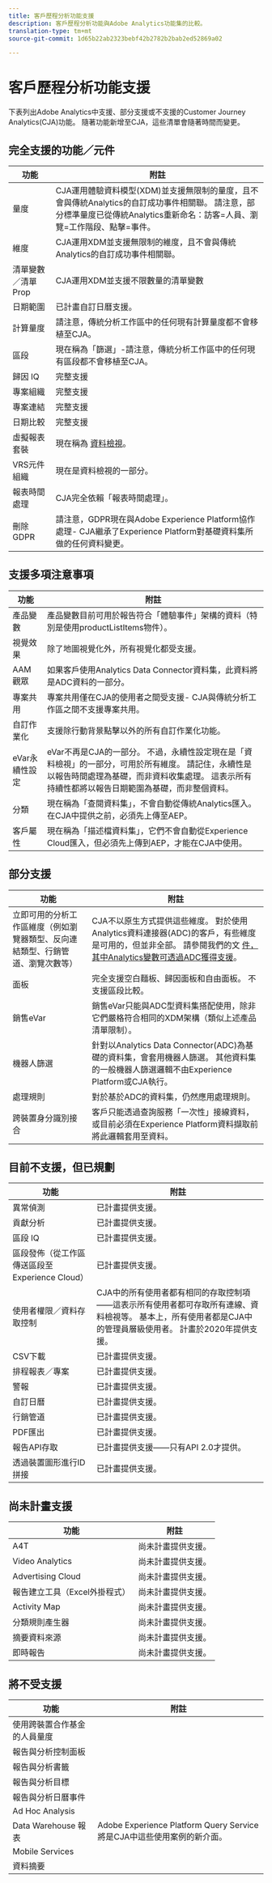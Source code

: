 ```yaml
---
title: 客戶歷程分析功能支援
description: 客戶歷程分析功能與Adobe Analytics功能集的比較。
translation-type: tm+mt
source-git-commit: 1d65b22ab2323bebf42b2782b2bab2ed52869a02

---
```



# 客戶歷程分析功能支援

下表列出Adobe Analytics中支援、部分支援或不支援的Customer Journey Analytics(CJA)功能。 隨著功能新增至CJA，這些清單會隨著時間而變更。

## 完全支援的功能／元件

| 功能 | 附註 |
| --- | --- |
| 量度 | CJA運用體驗資料模型(XDM)並支援無限制的量度，且不會與傳統Analytics的自訂成功事件相關聯。 請注意，部分標準量度已從傳統Analytics重新命名：訪客=人員、瀏覽=工作階段、點擊=事件。 |
| 維度 | CJA運用XDM並支援無限制的維度，且不會與傳統Analytics的自訂成功事件相關聯。 |
| 清單變數／清單Prop | CJA運用XDM並支援不限數量的清單變數 |
| 日期範圍 | 已計畫自訂日曆支援。 |
| 計算量度 | 請注意，傳統分析工作區中的任何現有計算量度都不會移植至CJA。 |
| 區段 | 現在稱為「篩選」-請注意，傳統分析工作區中的任何現有區段都不會移植至CJA。 |
| 歸因 IQ | 完整支援 |
| 專案組織 | 完整支援 |
| 專案連結 | 完整支援 |
| 日期比較 | 完整支援 |
| 虛擬報表套裝 | 現在稱為 [資料檢視](/help/data-views/create-dataview.md)。 |
| VRS元件組織 | 現在是資料檢視的一部分。 |
| 報表時間處理 | CJA完全依賴「報表時間處理」。 |
| 刪除GDPR | 請注意，GDPR現在與Adobe Experience Platform協作處理- CJA繼承了Experience Platform對基礎資料集所做的任何資料變更。 |

## 支援多項注意事項

| 功能 | 附註 |
| --- | --- |
| 產品變數 | 產品變數目前可用於報告符合「體驗事件」架構的資料（特別是使用productListItems物件）。 |
| 視覺效果 | 除了地圖視覺化外，所有視覺化都受支援。 |
| AAM觀眾 | 如果客戶使用Analytics Data Connector資料集，此資料將是ADC資料的一部分。 |
| 專案共用 | 專案共用僅在CJA的使用者之間受支援- CJA與傳統分析工作區之間不支援專案共用。 |
| 自訂作業化 | 支援除行動背景點擊以外的所有自訂作業化功能。 |
| eVar永續性設定 | eVar不再是CJA的一部分。 不過，永續性設定現在是「資料檢視」的一部分，可用於所有維度。 請記住，永續性是以報告時間處理為基礎，而非資料收集處理。 這表示所有持續性都將以報告日期範圍為基礎，而非整個資料。 |
| 分類 | 現在稱為「查閱資料集」，不會自動從傳統Analytics匯入。 在CJA中提供之前，必須先上傳至AEP。 |
| 客戶屬性 | 現在稱為「描述檔資料集」，它們不會自動從Experience Cloud匯入，但必須先上傳到AEP，才能在CJA中使用。 |

## 部分支援

| 功能 | 附註 |
| --- | --- |
| 立即可用的分析工作區維度（例如瀏覽器類型、反向連結類型、行銷管道、瀏覽次數等） | CJA不以原生方式提供這些維度。 對於使用Analytics資料連接器(ADC)的客戶，有些維度是可用的，但並非全部。 請參閱我們的文 [件，其中Analytics變數可透過ADC獲得支援](https://www.adobe.io/apis/experienceplatform/home/data-ingestion/data-ingestion-services.html#!api-specification/markdown/narrative/technical_overview/acp_connectors_overview/analytics_mapping_fields.md)。 |
| 面板 | 完全支援空白麵板、歸因面板和自由面板。 不支援區段比較。 |
| 銷售eVar | 銷售eVar只能與ADC型資料集搭配使用，除非它們嚴格符合相同的XDM架構（類似上述產品清單限制）。 |
| 機器人篩選 | 針對以Analytics Data Connector(ADC)為基礎的資料集，會套用機器人篩選。 其他資料集的一般機器人篩選邏輯不由Experience Platform或CJA執行。 |
| 處理規則 | 對於基於ADC的資料集，仍然應用處理規則。 |
| 跨裝置身分識別接合 | 客戶只能透過查詢服務「一次性」接線資料，或目前必須在Experience Platform資料擷取前將此邏輯套用至資料。 |

## 目前不支援，但已規劃

| 功能 | 附註 |
| --- | --- |
| 異常偵測 | 已計畫提供支援。 |
| 貢獻分析 | 已計畫提供支援。 |
| 區段 IQ | 已計畫提供支援。 |
| 區段發佈（從工作區傳送區段至Experience Cloud） | 已計畫提供支援。 |
| 使用者權限／資料存取控制 | CJA中的所有使用者都有相同的存取控制項——這表示所有使用者都可存取所有連線、資料檢視等。 基本上，所有使用者都是CJA中的管理員層級使用者。 計畫於2020年提供支援。 |
| CSV下載 | 已計畫提供支援。 |
| 排程報表／專案 | 已計畫提供支援。 |
| 警報 | 已計畫提供支援。 |
| 自訂日曆 | 已計畫提供支援。 |
| 行銷管道 | 已計畫提供支援。 |
| PDF匯出 | 已計畫提供支援。 |
| 報告API存取 | 已計畫提供支援——只有API 2.0才提供。 |
| 透過裝置圖形進行ID拼接 | 已計畫提供支援。 |

## 尚未計畫支援

| 功能 | 附註 |
| --- | --- |
| A4T | 尚未計畫提供支援。 |
| Video Analytics | 尚未計畫提供支援。 |
| Advertising Cloud | 尚未計畫提供支援。 |
| 報告建立工具（Excel外掛程式） | 尚未計畫提供支援。 |
| Activity Map | 尚未計畫提供支援。 |
| 分類規則產生器 | 尚未計畫提供支援。 |
| 摘要資料來源 | 尚未計畫提供支援。 |
| 即時報告 | 尚未計畫提供支援。 |

## 將不受支援

| 功能 | 附註 |
| --- | --- |
| 使用跨裝置合作基金的人員量度 |  |
| 報告與分析控制面板 |  |
| 報告與分析書籤 |  |
| 報告與分析目標 |  |
| 報告與分析日曆事件 |  |
| Ad Hoc Analysis |  |
| Data Warehouse 報表 | Adobe Experience Platform Query Service將是CJA中這些使用案例的新介面。 |
| Mobile Services |  |
| 資料摘要 |  |
